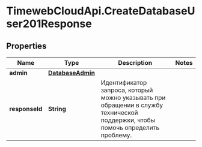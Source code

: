 # TimewebCloudApi.CreateDatabaseUser201Response

## Properties

Name | Type | Description | Notes
------------ | ------------- | ------------- | -------------
**admin** | [**DatabaseAdmin**](DatabaseAdmin.md) |  | 
**responseId** | **String** | Идентификатор запроса, который можно указывать при обращении в службу технической поддержки, чтобы помочь определить проблему. | 


